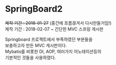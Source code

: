 # SpringBoard2
~~제작 기간 : 2018-01-27~~ (중간에 흐름끊겨서 다시만들거임!)<BR>
제작 기간 : 2018-02-07 ~ 
간단한 MVC 스프링 게시판

Springboard 프로젝트에서 부족하였던 부분들을 <br>
보충하고자 만든 MVC 게시판이다.<br>
Mybatis를 비롯한 DI, AOP, 여러가지 어노테이션등의<br>
기본적인 것들을 사용하였다.
